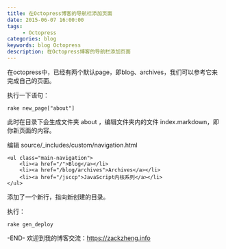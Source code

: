 ```yaml
---
title: 在Octopress博客的导航栏添加页面
date: 2015-06-07 16:00:00
tags: 
     - Octopress
categories: blog
keywords: blog Octopress
description: 在Octopress博客的导航栏添加页面
---
```


在octopress中，已经有两个默认page，即blog、archives，我们可以参考它来完成自己的页面。

执行一下语句：

```
rake new_page["about"]
```

此时在目录下会生成文件夹 about ，编辑文件夹内的文件 index.markdown，即你新页面的内容。

编辑 source/_includes/custom/navigation.html

```
<ul class="main-navigation">
	<li><a href="/">Blog</a></li>
	<li><a href="/blog/archives">Archives</a></li>
	<li><a href="/jsccp">JavaScript内核系列</a></li>
</ul>
```

添加了一个新行，指向新创建的目录。

执行：

```
rake gen_deploy
```



-END-
欢迎到我的博客交流：https://zackzheng.info